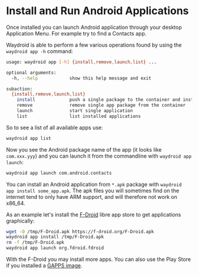 # Install and Run Android Applications

Once installed you can launch Android application through your desktop Application Menu.
For example try to find a Contacts app.

Waydroid is able to perform a few various operations found by using the `waydroid app -h` command:

```bash
usage: waydroid app [-h] {install,remove,launch,list} ...

optional arguments:
  -h, --help            show this help message and exit

subaction:
  {install,remove,launch,list}
    install             push a single package to the container and install it
    remove              remove single app package from the container
    launch              start single application
    list                list installed applications
```

So to see a list of all available apps use:

```sh
waydroid app list
```

Now you see the Android package name of the app (it looks like `com.xxx.yyy`) and you can launch it from the commandline with `waydroid app launch`:

```sh
waydroid app launch com.android.contacts
```


You can install an Android application from `*.apk` package with `waydroid app install some_app.apk`.
The apk files you will sometimes find on the internet tend to only have ARM support, and will therefore not work on x86\_64.

As an example let's install the [F-Droid](https://f-droid.org) libre app store to get applications graphically:

```sh
wget -O /tmp/F-Droid.apk https://f-droid.org/F-Droid.apk
waydroid app install /tmp/F-Droid.apk
rm -f /tmp/F-Droid.apk
waydroid app launch org.fdroid.fdroid
```

With the F-Droid you may install more apps. You can also use the Play Store if you installed a [GAPPS image](../faq/using-custom-waydroid-images.md).



